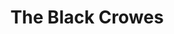 ---
title: "The Black Crowes"
summary: "US blues rock band from Atlanta, Georgia. Formed in 1989, with a 3 year hiatus between 2002 and 2005. Disbanded in January 2015, over a dispute concerning Chris Robinson, who wanted drummer Gorman and brother Rich to surrender their share of the band. They reformed in late 2019 after the brothers Robinson resolved their differences, with an all new band behind them, and are planning a tour throughout 2021. **Members:** Chris Robinson - Vocals 1989-present Rich Robinson - Guitar 1989-present Isiah Mitchell - Guitar 2019-present Tim Lefebvre - Bass 2019-present Joel Robinow - Keyboards 2019-present Raj Ojha - Drums 2019-present **Former Members:** Guitarists Jeff Cease - 1989-1991 Marc Ford - 1991-mid-2006 Audley Freed - 1998-2002 Paul Stacey - 2006-2007 Luther Dickinson - 2007-2011 Jackie Greene - 2012-2015 Bassists Johnny Colt - 1989-1997 Greg Rzab - 2000-mid-2000 Andy Hess - mid-2000-2002 Sven Pipien - 1998-2000, 2005-2015 Keyboardists Eddie Harsch - 1991-2002 Rob Clores - 2006-2006 Adam MacDougall - 2007-2015 Drummers Bill Dobrow - 2005-mid-2005 Steve Gorman - 1989-2015"
image: "the-black-crowes.jpg"
apple_music_artist_url: "None"
---